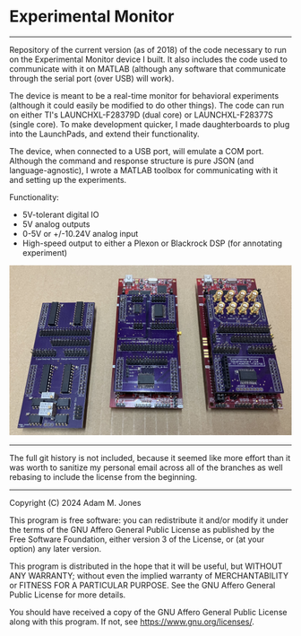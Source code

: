 # Experimental Monitor

---

Repository of the current version (as of 2018) of the code necessary to run on the Experimental Monitor device I built. It also includes the code used to communicate with it on MATLAB (although any software that communicate through the serial port (over USB) will work).

The device is meant to be a real-time monitor for behavioral experiments (although it could easily be modified to do other things). The code can run on either TI's LAUNCHXL-F28379D (dual core) or LAUNCHXL-F28377S (single core). To make development quicker, I made daughterboards to plug into the LaunchPads, and extend their functionality. 

The device, when connected to a USB port, will emulate a COM port. Although the command and response structure is pure JSON (and language-agnostic), I wrote a MATLAB toolbox for communicating with it and setting up the experiments.

Functionality:

- 5V-tolerant digital IO
- 5V analog outputs
- 0-5V or +/-10.24V analog input
- High-speed output to either a Plexon or Blackrock DSP (for annotating experiment)


![Daughterboards](hardware.jpeg?raw=true)

---

The full git history is not included, because it seemed like more effort than it was worth to sanitize my personal email across all of the branches as well rebasing to include the license from the beginning.

---

Copyright (C) 2024  Adam M. Jones

This program is free software: you can redistribute it and/or modify
it under the terms of the GNU Affero General Public License as published
by the Free Software Foundation, either version 3 of the License, or
(at your option) any later version.

This program is distributed in the hope that it will be useful,
but WITHOUT ANY WARRANTY; without even the implied warranty of
MERCHANTABILITY or FITNESS FOR A PARTICULAR PURPOSE.  See the
GNU Affero General Public License for more details.

You should have received a copy of the GNU Affero General Public License
along with this program.  If not, see <https://www.gnu.org/licenses/>.
